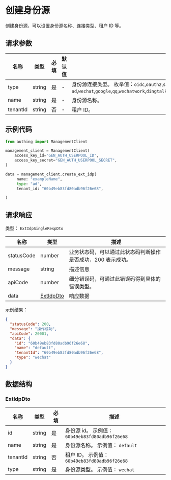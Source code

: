 # 创建身份源

<!--
  警告⚠️：
  不要直接修改该文档，
  https://github.com/Authing/authing-docs-factory
  使用该项目进行生成
-->

<LastUpdated />

创建身份源，可以设置身份源名称、连接类型、租户 ID 等。

## 请求参数

| 名称     | 类型   | 必填 | 默认值 | 描述                                                                                                                                                                                                                                                                           | 示例值                     |
| -------- | ------ | ---- | ------ | ------------------------------------------------------------------------------------------------------------------------------------------------------------------------------------------------------------------------------------------------------------------------------ | -------------------------- |
| type     | string | 是   | -      | 身份源连接类型。 枚举值：`oidc`,`oauth2`,`saml`,`ldap`,`ad`,`cas`,`azure-ad`,`wechat`,`google`,`qq`,`wechatwork`,`dingtalk`,`weibo`,`github`,`alipay`,`apple`,`baidu`,`lark`,`gitlab`,`twitter`,`facebook`,`slack`,`linkedin`,`yidun`,`qingcloud`,`gitee`,`instagram`,`welink` | `ad`                       |
| name     | string | 是   | -      | 身份源名称。                                                                                                                                                                                                                                                                   | `exampleName`              |
| tenantId | string | 否   | -      | 租户 ID。                                                                                                                                                                                                                                                                      | `60b49eb83fd80adb96f26e68` |

## 示例代码

```py
from authing import ManagementClient

management_client = ManagementClient(
    access_key_id="GEN_AUTH_USERPOOL_ID",
    access_key_secret="GEN_AUTH_USERPOOL_SECRET",
)

data = management_client.create_ext_idp(
     name: "exampleName",
     type: "ad",
     tenant_id: "60b49eb83fd80adb96f26e68",

)
```

## 请求响应

类型： `ExtIdpSingleRespDto`

| 名称       | 类型                               | 描述                                                         |
| ---------- | ---------------------------------- | ------------------------------------------------------------ |
| statusCode | number                             | 业务状态码，可以通过此状态码判断操作是否成功，200 表示成功。 |
| message    | string                             | 描述信息                                                     |
| apiCode    | number                             | 细分错误码，可通过此错误码得到具体的错误类型。               |
| data       | <a href="#ExtIdpDto">ExtIdpDto</a> | 响应数据                                                     |

示例结果：

```json
{
  "statusCode": 200,
  "message": "操作成功",
  "apiCode": 20001,
  "data": {
    "id": "60b49eb83fd80adb96f26e68",
    "name": "default",
    "tenantId": "60b49eb83fd80adb96f26e68",
    "type": "wechat"
  }
}
```

## 数据结构

### <a id="ExtIdpDto"></a> ExtIdpDto

| 名称     | 类型   | 必填 | 描述                                            |
| -------- | ------ | ---- | ----------------------------------------------- |
| id       | string | 是   | 身份源 id。 示例值： `60b49eb83fd80adb96f26e68` |
| name     | string | 是   | 身份源名称。 示例值： `default`                 |
| tenantId | string | 否   | 租户 ID。 示例值： `60b49eb83fd80adb96f26e68`   |
| type     | string | 是   | 身份源类型。 示例值： `wechat`                  |
